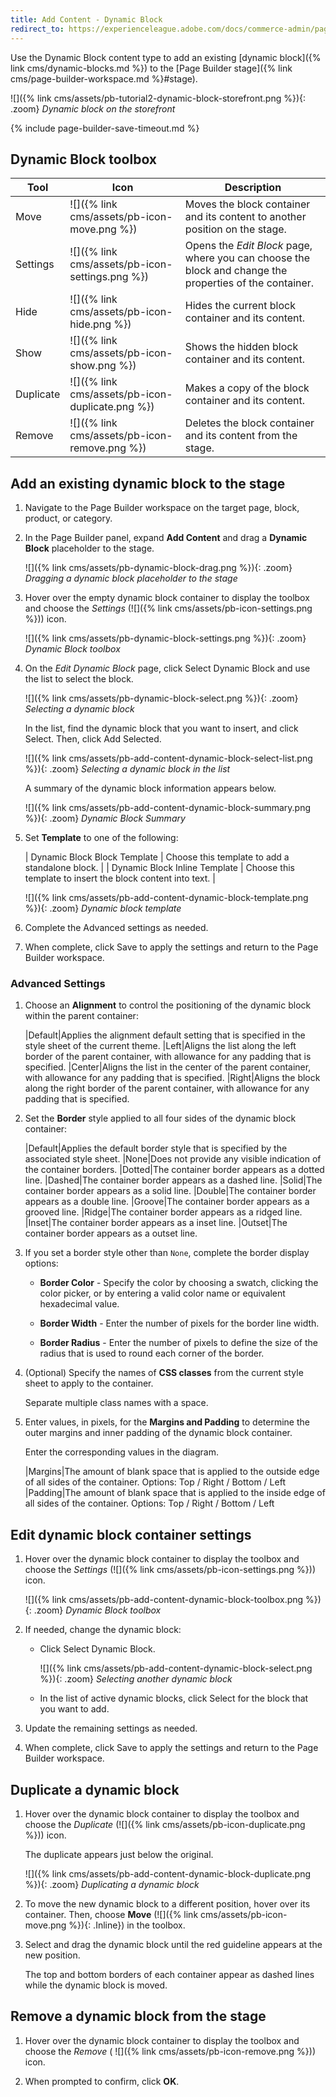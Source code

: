 ```yaml
---
title: Add Content - Dynamic Block
redirect_to: https://experienceleague.adobe.com/docs/commerce-admin/page-builder/add-content/dynamic-block.html
---
```


Use the Dynamic Block content type to add an existing [dynamic block]({% link cms/dynamic-blocks.md %}) to the [Page Builder stage]({% link cms/page-builder-workspace.md %}#stage).

![]({% link cms/assets/pb-tutorial2-dynamic-block-storefront.png %}){: .zoom}
_Dynamic block on the storefront_

{% include page-builder-save-timeout.md %}

## Dynamic Block toolbox

| Tool      | Icon          | Description       |
| --------- | ------------- | ----------------- |
| Move      | ![]({% link cms/assets/pb-icon-move.png %}) | Moves the block container and its content to another position on the stage.  |
| Settings  | ![]({% link cms/assets/pb-icon-settings.png %}) | Opens the _Edit Block_ page, where you can choose the block and change the properties of the container. |
| Hide      | ![]({% link cms/assets/pb-icon-hide.png %})| Hides the current block container and its content.  |
| Show      | ![]({% link cms/assets/pb-icon-show.png %}) | Shows the  hidden block container and its content.  |
| Duplicate | ![]({% link cms/assets/pb-icon-duplicate.png %}) | Makes a copy of the block container and its content.  |
| Remove    | ![]({% link cms/assets/pb-icon-remove.png %})| Deletes the block container and its content from the stage. |

## Add an existing dynamic block to the stage

1. Navigate to the Page Builder workspace on the target page, block, product, or category.

1. In the Page Builder panel, expand **Add Content** and drag a **Dynamic Block** placeholder to the stage.

   ![]({% link cms/assets/pb-dynamic-block-drag.png %}){: .zoom}
   _Dragging a dynamic block placeholder to the stage_

1. Hover over the empty dynamic block container to display the toolbox and choose the _Settings_ (![]({% link cms/assets/pb-icon-settings.png %})) icon.

   ![]({% link cms/assets/pb-dynamic-block-settings.png %}){: .zoom}
   _Dynamic Block toolbox_

1. On the _Edit Dynamic Block_ page, click <span class="btn">Select Dynamic Block</span> and use the list to select the block.

   ![]({% link cms/assets/pb-dynamic-block-select.png %}){: .zoom}
   _Selecting a dynamic block_

   In the list, find the dynamic block that you want to insert, and click <span class="btn">Select</span>. Then, click <span class="btn">Add Selected</span>.

   ![]({% link cms/assets/pb-add-content-dynamic-block-select-list.png %}){: .zoom}
   _Selecting a dynamic block in the list_

   A summary of the dynamic block information appears below.

   ![]({% link cms/assets/pb-add-content-dynamic-block-summary.png %}){: .zoom}
   _Dynamic Block Summary_

1. Set **Template** to one of the following:

   | Dynamic Block Block Template | Choose this template to add a standalone block. |
   | Dynamic Block Inline Template | Choose this template to insert the block content into text. |

   ![]({% link cms/assets/pb-add-content-dynamic-block-template.png %}){: .zoom}
   _Dynamic block template_

1. Complete the Advanced settings as needed.

1. When complete, click <span class="btn">Save</span> to apply the settings and return to the Page Builder workspace.

### Advanced Settings

1. Choose an **Alignment** to control the positioning of the dynamic block within the parent container:

   |Default|Applies the alignment default setting that is specified in the style sheet of the current theme.
   |Left|Aligns the list along the left border of the parent container, with allowance for any padding that is specified.
   |Center|Aligns the list in the center of the parent container, with allowance for any padding that is specified.
   |Right|Aligns the block along the right border of the parent container, with allowance for any padding that is specified.

1. Set the **Border** style applied to all four sides of the dynamic block container:

   |Default|Applies the default border style that is specified by the associated style sheet.
   |None|Does not provide any visible indication of the container borders.
   |Dotted|The container border appears as a dotted line.
   |Dashed|The container border appears as a dashed line.
   |Solid|The container border appears as a solid line.
   |Double|The container border appears as a double line.
   |Groove|The container border appears as a grooved line.
   |Ridge|The container border appears as a ridged line.
   |Inset|The container border appears as a inset line.
   |Outset|The container border appears as a outset line.

1. If you set a border style other than `None`, complete the border display options:

   - **Border Color** - Specify the color by choosing a swatch, clicking the color picker, or by entering a valid color name or equivalent hexadecimal value.

   - **Border Width** - Enter the number of pixels for the border line width.

   - **Border Radius** - Enter the number of pixels to define the size of the radius that is used to round each corner of the border.

1. (Optional) Specify the names of **CSS classes** from the current style sheet to apply to the container.

   Separate multiple class names with a space.

1. Enter values, in pixels, for the **Margins and Padding** to determine the outer margins and inner padding of the dynamic block container.

   Enter the corresponding values in the diagram.

   |Margins|The amount of blank space that is applied to the outside edge of all sides of the container. Options: Top / Right / Bottom / Left
   |Padding|The amount of blank space that is applied to the inside edge of all sides of the container. Options: Top / Right / Bottom / Left

## Edit dynamic block container settings

1. Hover over the dynamic block container to display the toolbox and choose the _Settings_ (![]({% link cms/assets/pb-icon-settings.png %})) icon.

   ![]({% link cms/assets/pb-add-content-dynamic-block-toolbox.png %}){: .zoom}
   _Dynamic Block toolbox_

1. If needed, change the dynamic block:

   - Click <span class="btn">Select Dynamic Block</span>.

      ![]({% link cms/assets/pb-add-content-dynamic-block-select.png %}){: .zoom}
      _Selecting another dynamic block_

   - In the list of active dynamic blocks, click <span class="btn">Select</span> for the block that you want to add.

1. Update the remaining settings as needed.

1. When complete, click <span class="btn">Save</span> to apply the settings and return to the Page Builder workspace.

## Duplicate a dynamic block

1. Hover over the dynamic block container to display the toolbox and choose the _Duplicate_ (![]({% link cms/assets/pb-icon-duplicate.png %})) icon.

   The duplicate appears just below the original.

   ![]({% link cms/assets/pb-add-content-dynamic-block-duplicate.png %}){: .zoom}
   _Duplicating a dynamic block_

1. To move the new dynamic block to a different position, hover over its container. Then, choose **Move** (![]({% link cms/assets/pb-icon-move.png %}){: .Inline}) in the toolbox.

1. Select and drag the dynamic block until the red guideline appears at the new position.

   The top and bottom borders of each container appear as dashed lines while the dynamic block is moved.

## Remove a dynamic block from the stage

1. Hover over the dynamic block container to display the toolbox and choose the _Remove_ ( ![]({% link cms/assets/pb-icon-remove.png %})) icon.

1. When prompted to confirm, click **OK**.
